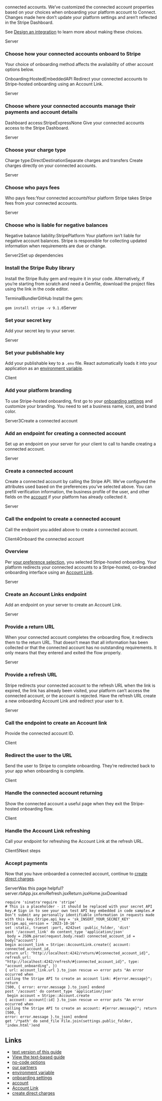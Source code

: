 connected accounts. We’ve customized the connected account properties based on
your choices when onboarding your platform account to Connect. Changes made here
don’t update your platform settings and aren’t reflected in the Stripe
Dashboard.

See [Design an
integration](https://docs.stripe.com/connect/design-an-integration) to learn
more about making these choices.

Server
### Choose how your connected accounts onboard to Stripe

Your choice of onboarding method affects the availability of other account
options below.

Onboarding:HostedEmbeddedAPI
Redirect your connected accounts to Stripe-hosted onboarding using an Account
Link.

Server
### Choose where your connected accounts manage their payments and account details

Dashboard access:StripeExpressNone
Give your connected accounts access to the Stripe Dashboard.

Server
### Choose your charge type

Charge type:DirectDestinationSeparate charges and transfers
Create charges directly on your connected accounts.

Server
### Choose who pays fees

Who pays fees:Your connected accountsYour platform
Stripe takes Stripe fees from your connected accounts.

Server
### Choose who is liable for negative balances

Negative balance liability:StripePlatform
Your platform isn’t liable for negative account balances. Stripe is responsible
for collecting updated information when requirements are due or change.

Server2Set up dependencies
### Install the Stripe Ruby library

Install the Stripe Ruby gem and require it in your code. Alternatively, if
you’re starting from scratch and need a Gemfile, download the project files
using the link in the code editor.

TerminalBundlerGitHub
Install the gem:

`gem install stripe -v 9.1.0`Server
### Set your secret key

Add your secret key to your server.

Server
### Set your publishable key

Add your publishable key to a `.env` file. React automatically loads it into
your application as an [environment
variable](https://create-react-app.dev/docs/adding-custom-environment-variables/).

Client
### Add your platform branding

To use Stripe-hosted onboarding, first go to your [onboarding
settings](https://dashboard.stripe.com/settings/connect/onboarding-interface)
and customize your branding. You need to set a business name, icon, and brand
color.

Server3Create a connected account
### Add an endpoint for creating a connected account

Set up an endpoint on your server for your client to call to handle creating a
connected account.

Server
### Create a connected account

Create a connected account by calling the Stripe API. We’ve configured the
attributes used based on the preferences you’ve selected above. You can prefill
verification information, the business profile of the user, and other fields on
the [account](https://docs.stripe.com/api/accounts/create) if your platform has
already collected it.

Server
### Call the endpoint to create a connected account

Call the endpoint you added above to create a connected account.

Client4Onboard the connected account
### Overview

Per [your preference
selection](https://docs.stripe.com/connect/onboarding/quickstart#choose-onboarding-surface),
you selected Stripe-hosted onboarding. Your platform redirects your connected
accounts to a Stripe-hosted, co-branded onboarding interface using an [Account
Link](https://docs.stripe.com/api/account_links).

Server
### Create an Account Links endpoint

Add an endpoint on your server to create an Account Link.

Server
### Provide a return URL

When your connected account completes the onboarding flow, it redirects them to
the return URL. That doesn’t mean that all information has been collected or
that the connected account has no outstanding requirements. It only means that
they entered and exited the flow properly.

Server
### Provide a refresh URL

Stripe redirects your connected account to the refresh URL when the link is
expired, the link has already been visited, your platform can’t access the
connected account, or the account is rejected. Have the refresh URL create a new
onboarding Account Link and redirect your user to it.

Server
### Call the endpoint to create an Account link

Provide the connected account ID.

Client
### Redirect the user to the URL

Send the user to Stripe to complete onboarding. They’re redirected back to your
app when onboarding is complete.

Client
### Handle the connected account returning

Show the connected account a useful page when they exit the Stripe-hosted
onboarding flow.

Client
### Handle the Account Link refreshing

Call your endpoint for refreshing the Account Link at the refresh URL.

Client5Next steps
### Accept payments

Now that you have onboarded a connected account, continue to [create direct
charges](https://docs.stripe.com/connect/direct-charges).

ServerWas this page
helpful?server.rbApp.jsx.envRefresh.jsxReturn.jsxHome.jsxDownload
```
require 'sinatra'require 'stripe'
# This is a placeholder - it should be replaced with your secret API key.# Sign in to see your own test API key embedded in code samples.# Don’t submit any personally identifiable information in requests made with this key.Stripe.api_key = 'sk_INSERT_YOUR_SECRET_KEY'
Stripe.api_version = '2023-10-16'
set :static, trueset :port, 4242set :public_folder, 'dist'
post '/account_link' do content_type 'application/json'
 body = JSON.parse(request.body.read) connected_account_id = body["account"]
begin account_link = Stripe::AccountLink.create({ account: connected_account_id,
return_url: "http://localhost:4242/return/#{connected_account_id}", refresh_url:
"http://localhost:4242/refresh/#{connected_account_id}", type:
"account_onboarding", })
{ url: account_link.url }.to_json rescue => error puts "An error occurred when
calling the Stripe API to create an account link: #{error.message}"; return
[500, { error: error.message }.to_json] endend
post '/account' do content_type 'application/json'
 begin account = Stripe::Account.create
{ account: account[:id] }.to_json rescue => error puts "An error occurred when
calling the Stripe API to create an account: #{error.message}"; return [500, {
error: error.message }.to_json] endend
get '/*path' do send_file File.join(settings.public_folder, 'index.html')end
```

## Links

- [text version of this
guide](https://docs.stripe.com/payments/accept-a-payment)
- [View the text-based
guide](https://docs.stripe.com/connect/design-an-integration)
- [no-code options](https://docs.stripe.com/no-code)
- [our partners](https://stripe.partners)
- [environment
variable](https://create-react-app.dev/docs/adding-custom-environment-variables/)
- [onboarding
settings](https://dashboard.stripe.com/settings/connect/onboarding-interface)
- [account](https://docs.stripe.com/api/accounts/create)
- [Account Link](https://docs.stripe.com/api/account_links)
- [create direct charges](https://docs.stripe.com/connect/direct-charges)